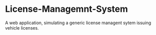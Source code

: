 # License-Managemnt-System
A web application, simulating a generic license managent sytem issuing vehicle licenses.
